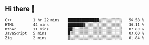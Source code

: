 ## Hi there 👋

 <!--START_SECTION:waka-->

```txt
C++          1 hr 22 mins    ██████████████░░░░░░░░░░░   56.58 %
HTML         44 mins         ███████▓░░░░░░░░░░░░░░░░░   30.11 %
Other        11 mins         ██░░░░░░░░░░░░░░░░░░░░░░░   07.63 %
JavaScript   5 mins          █░░░░░░░░░░░░░░░░░░░░░░░░   03.60 %
Zig          2 mins          ▒░░░░░░░░░░░░░░░░░░░░░░░░   01.84 %
```

<!--END_SECTION:waka-->

<!--
**ValentinRapp/ValentinRapp** is a ✨ _special_ ✨ repository because its `README.md` (this file) appears on your GitHub profile.

Here are some ideas to get you started:

- 🔭 I’m currently working on ...
- 🌱 I’m currently learning ...
- 👯 I’m looking to collaborate on ...
- 🤔 I’m looking for help with ...
- 💬 Ask me about ...
- 📫 How to reach me: ...
- 😄 Pronouns: ...
- ⚡ Fun fact: ...
-->
